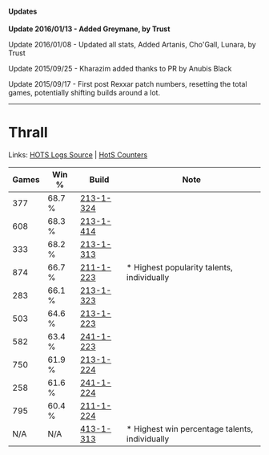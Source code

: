 #### Updates
**Update 2016/01/13 - Added Greymane, by Trust**

Update 2016/01/08 - Updated all stats, Added Artanis, Cho'Gall, Lunara, by Trust

Update 2015/09/25 - Kharazim added thanks to PR by Anubis Black

Update 2015/09/17 - First post Rexxar patch numbers, resetting the total games, potentially shifting builds around a lot.

***

# Thrall

Links: [HOTS Logs Source](https://www.hotslogs.com/Sitewide/HeroDetails?Hero=Thrall) | [HotS Counters](http://hotscounters.com/#/hero/Thrall)

Games  | Win %  | Build     | Note
-----  | -----  | -----     | ----
377    | 68.7 % | [213-1-324](http://www.heroesfire.com/hots/talent-calculator/thrall#kHly) | 
608    | 68.3 % | [213-1-414](http://www.heroesfire.com/hots/talent-calculator/thrall#kHnM) | 
333    | 68.2 % | [213-1-313](http://www.heroesfire.com/hots/talent-calculator/thrall#kHln) | 
874    | 66.7 % | [211-1-223](http://www.heroesfire.com/hots/talent-calculator/thrall#kCrt) | * Highest popularity talents, individually
283    | 66.1 % | [213-1-323](http://www.heroesfire.com/hots/talent-calculator/thrall#kHlx) | 
503    | 64.6 % | [213-1-223](http://www.heroesfire.com/hots/talent-calculator/thrall#kHkN) | 
582    | 63.4 % | [241-1-223](http://www.heroesfire.com/hots/talent-calculator/thrall#lM5N) | 
750    | 61.9 % | [213-1-224](http://www.heroesfire.com/hots/talent-calculator/thrall#kHkO) | 
258    | 61.6 % | [241-1-224](http://www.heroesfire.com/hots/talent-calculator/thrall#lM5O) | 
795    | 60.4 % | [211-1-224](http://www.heroesfire.com/hots/talent-calculator/thrall#kCru) | 
N/A    | N/A    | [413-1-313](http://www.heroesfire.com/hots/talent-calculator/thrall#rw1n) | * Highest win percentage talents, individually
